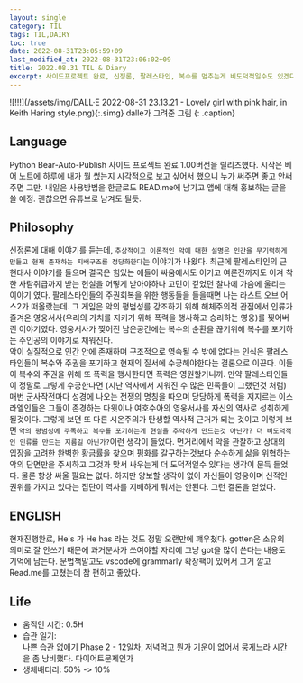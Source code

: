 ```yaml
---
layout: single
category: TIL
tags: TIL,DAIRY
toc: true
date: 2022-08-31T23:05:59+09
last_modified_at: 2022-08-31T23:06:02+09
title: 2022.08.31 TIL & Diary
excerpt: 사이드프로젝트 완료, 신정론, 팔레스타인, 복수를 멈추는게 비도덕적일수도 있겠다란 생각.
---
```


![!!!](/assets/img/DALL·E 2022-08-31 23.13.21 - Lovely girl with pink hair, in Keith Haring style.png){:.simg}
dalle가 그려준 그림
{: .caption}

## Language  
Python Bear-Auto-Publish 사이드 프로젝트 완료 1.00버전을 릴리즈헀다. 시작은 베어 노트에 하루에 내가 뭘 썼는지 시각적으로 보고 싶어서 했으니 누가 써주면 좋고 안써주면 그만. 내일은 사용방법을 한글로도 READ.me에 남기고 앱에 대해 홍보하는 글을 쓸 예정. 괜찮으면 유튜브로 남겨도 될듯.

## Philosophy  
신정론에 대해 이야기를 듣는데, `추상적이고 이론적인 악에 대한 설명은 인간을 무기력하게 만들고 현재 존재하는 지배구조를 정당화한다`는 이야기가 나왔다. 최근에 팔레스타인의 근현대사 이야기를 들으며 결국은 힘있는 애들이 싸움에서도 이기고 여론전까지도 이겨 착한 사람취급까지 받는 현실을 어떻게 받아야하나 고민이 깊었던 찰나에 가슴에 울리는 이야기 였다. 팔레스타인들의 주권회복을 위한 행동들을 들을때면 나는 라스트 오브 어스2가 떠올랐는데. 그 게임은 악의 평범성를 강조하기 위해 해체주의적 관점에서 인류가 즐겨온 영웅서사(우리의 가치를 지키기 위해 폭력을 행사하고 승리하는 영웅)를 찢어버린 이야기였다. 영웅서사가 찢어진 남은공간에는 복수의 순환을 끊기위해 복수를 포기하는 주인공의 이야기로 채워진다.  
악이 실질적으로 인간 안에 존재하며 구조적으로 영속될 수 밖에 없다는 인식은 팔레스타인들이 복수와 주권을 포기하고 현재의 질서에 수긍해야한다는 결론으로 이끈다. 이들이 복수와 주권을 위해 또 폭력을 행사한다면 폭력은 영원할거니까. 만약 팔레스타인들이 정말로 그렇게 수긍한다면 (지난 역사에서 지워진 수 많은 민족들이 그랬던것 처럼) 매번 군사작전마다 성경에 나오는 전쟁의 명칭을 따오며 당당하게 폭력을 저지르는 이스라엘인들은 그들이 존경하는 다윗이나 여호수아의 영웅서사를 자신의 역사로 성취하게 될것이다. 그렇게 보면 또 다른 시온주의가 탄생할 역사적 근거가 되는 것이고 이렇게 보면 `악의 평범성에 주목하고 복수를 포기하는게 현실을 추악하게 만드는것 아닌가? 더 비도덕적인 인류를 만드는 지름길 아닌가?`이런 생각이 들었다. 먼거리에서 악을 관찰하고 상대의 입장을 고려한 완벽한 황금률을 찾으며 평화를 갈구하는것보다 순수하게 삶을 위협하는 악의 단면만을 주시하고 그것과 맞서 싸우는게 더 도덕적일수 있다는 생각이 문득 들었다. 물론 항상 싸울 필요는 없다. 하지만 양보할 생각이 없이 자신들이 영웅이며 신적인 권위를 가지고 있다는 집단이 역사를 지배하게 둬서는 안된다. 그런 결론을 얻었다.

## ENGLISH  
현재진행완료, He's 가 He has 라는 것도 정말 오랜만에 꺠우쳤다. gotten은 소유의 의미로 잘 안쓰기 때문에 과거분사가 쓰여야할 자리에 그냥 got을 많이 쓴다는 내용도 기억에 남는다. 문법책말고도 vscode에 grammarly 확장팩이 있어서 그거 깔고 Read.me를 고쳤는데 참 편하고 좋았다.

## Life  
- 움직인 시간: 0.5H
- 습관 일기:  
나쁜 습관 없애기 Phase 2 - 12일차, 저녁먹고 뭔가 기운이 없어서 뭉게느라 시간을 좀 낭비했다. 다이어트문제인가   
- 생체배터리: 50% -> 10%  